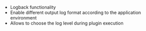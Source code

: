 - Logback functionality 
- Enable different output log format according to the application environment
- Allows to choose the log level during plugin execution   